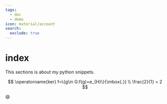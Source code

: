 ```yaml
---
tags:
  - doc
  - demo
icon: material/account
search:
  exclude: true
---
```


# index

This sections is about my python snippets.

$$
\operatorname{ker} f=\{g\in G:f(g)=e_{H}\}{\mbox{.}} \\
\frac{2}{1}  = 2
$$

:smile:
